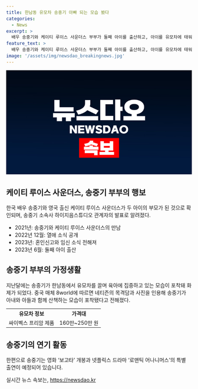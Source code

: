 ```yaml
---
title: 한남동 유모차 송중기 아빠 되는 모습 봤다
categories:
  - News
excerpt: >
  배우 송중기와 케이티 루이스 사운더스 부부가 둘째 아이를 출산하고, 아이를 유모차에 태워 산책하는 모습이 포착되었다. 송중기는 2021년에 케이티와 열애를 공개하고, 2022년에 결혼 및 첫째를 출산한 뒤 1년만에 두 번째 아이를 얻게 됐다. 아내의 고향 로마에서 아이를 맞이한 송중기는 현재 육아에 전념하며, 유모차를 직접 끌고 있는 모습이 화제가 되었다. 이에 대중들은 송중기 부부의 가정 생활에 관심을 갖고 있다.
feature_text: >
  배우 송중기와 케이티 루이스 사운더스 부부가 둘째 아이를 출산하고, 아이를 유모차에 태워 산책하는 모습이 포착되었다. 송중기는 2021년에 케이티와 열애를 공개하고, 2022년에 결혼 및 첫째를 출산한 뒤 1년만에 두 번째 아이를 얻게 됐다. 아내의 고향 로마에서 아이를 맞이한 송중기는 현재 육아에 전념하며, 유모차를 직접 끌고 있는 모습이 화제가 되었다. 이에 대중들은 송중기 부부의 가정 생활에 관심을 갖고 있다.
image: '/assets/img/newsdao_breakingnews.jpg'
---
```


<p><img src="/assets/img/newsdao_breakingnews.jpg" alt="flaretime 속보" /></p>

<h2 data-ke-size="size26">케이티 루이스 사운더스, 송중기 부부의 행보</h2>

<p data-ke-size="size16">한국 배우 송중기와 영국 출신 케이티 루이스 사운더스가 두 아이의 부모가 된 것으로 확인되며, 송중기 소속사 하이지음스튜디오 관계자의 발표로 알려졌다.  </p>

<ul>
  <li>2021년: 송중기와 케이티 루이스 사운더스의 만남</li>
  <li>2022년 12월: 열애 소식 공개</li>
  <li>2023년: 혼인신고와 임신 소식 전해져</li>
  <li>2023년 6월: 둘째 아이 출산</li>
</ul>

<h2 data-ke-size="size26">송중기 부부의 가정생활</h2>

<p data-ke-size="size16">지난달에는 송중기가 한남동에서 유모차를 끌며 육아에 집중하고 있는 모습이 포착돼 화제가 되었다. 중국 매체 8world에 따르면 네티즌의 목격담과 사진을 인용해 송중기가 아내와 아들과 함께 산책하는 모습이 포착됐다고 전해졌다. </p>

<table>
  <tr>
    <td style="text-align: center; height: 17px;"><b>유모차 정보</b></td>
    <td style="text-align: center; height: 17px;"><b>가격대</b></td>
  </tr>
  <tr>
    <td style="text-align: center; height: 17px;">싸이벡스 프리암 제품</td>
    <td style="text-align: center; height: 17px;">160만~250만 원</td>
  </tr>
</table>

<h2 data-ke-size="size26">송중기의 연기 활동</h2>

<p data-ke-size="size16">한편으로 송중기는 영화 ‘보고타’ 개봉과 넷플릭스 드라마 ‘로맨틱 어나니머스’의 특별 출연이 예정되어 있습니다.</p>
실시간 뉴스 속보는, <a href="https://newsdao.kr" rel="dofollow">https://newsdao.kr</a>



